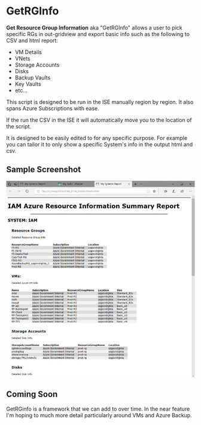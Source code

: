 # GetRGInfo

**Get Resource Group Information** aka "GetRGInfo" allows a user to pick specific RGs in out-gridview and export basic info such as the following to CSV and html report:

- VM Details
- VNets
- Storage Accounts
- Disks
- Backup Vaults
- Key Vaults 
- etc...

This script is designed to be run in the ISE manually region by region.  It also spans Azure Subscriptions with ease.

If the run the CSV in the ISE it will automatically move you to the location of the script.

It is designed to be easily edited  to for any specific purpose.  For example you can tailor it to only show a specific System's info in the output html and csv.

## Sample Screenshot

![](Media/Report.png)

## Coming Soon

GetRGinfo is a framework that we can add to over time. In the near feature I'm hoping to much more detail particularly around VMs and Azure Backup.
